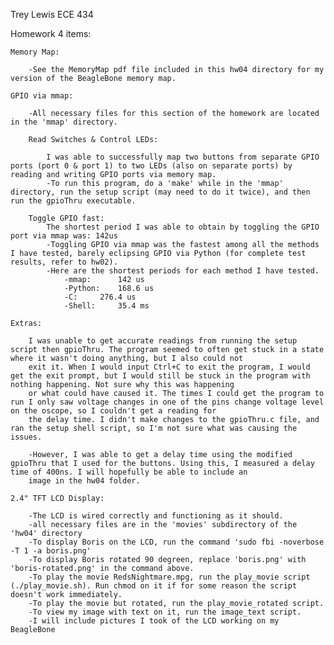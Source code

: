 Trey Lewis      ECE 434

Homework 4 items:

	Memory Map:

		-See the MemoryMap pdf file included in this hw04 directory for my version of the BeagleBone memory map.
	
	GPIO via mmap:
		
		-All necessary files for this section of the homework are located in the 'mmap' directory.

		Read Switches & Control LEDs:

			I was able to successfully map two buttons from separate GPIO ports (port 0 & port 1) to two LEDs (also on separate ports) by reading and writing GPIO ports via memory map.
			-To run this program, do a 'make' while in the 'mmap' directory, run the setup script (may need to do it twice), and then run the gpioThru executable. 
			
		Toggle GPIO fast:
			The shortest period I was able to obtain by toggling the GPIO port via mmap was: 142us
			-Toggling GPIO via mmap was the fastest among all the methods I have tested, barely eclipsing GPIO via Python (for complete test results, refer to hw02).
			-Here are the shortest periods for each method I have tested.
				-mmap:		142 us
				-Python:	168.6 us
				-C:		276.4 us
				-Shell:		35.4 ms

	Extras:
		
		I was unable to get accurate readings from running the setup script then gpioThru. The program seemed to often get stuck in a state where it wasn't doing anything, but I also could not
		exit it. When I would input Ctrl+C to exit the program, I would get the exit prompt, but I would still be stuck in the program with nothing happening. Not sure why this was happening 
		or what could have caused it. The times I could get the program to run I only saw voltage changes in one of the pins change voltage level on the oscope, so I couldn't get a reading for
		the delay time. I didn't make changes to the gpioThru.c file, and ran the setup shell script, so I'm not sure what was causing the issues. 

		-However, I was able to get a delay time using the modified gpioThru that I used for the buttons. Using this, I measured a delay time of 400ns. I will hopefully be able to include an
		image in the hw04 folder. 
	
	2.4" TFT LCD Display:

		-The LCD is wired correctly and functioning as it should.
		-all necessary files are in the 'movies' subdirectory of the 'hw04' directory
		-To display Boris on the LCD, run the command 'sudo fbi -noverbose -T 1 -a boris.png'
		-To display Boris rotated 90 degreen, replace 'boris.png' with 'boris-rotated.png' in the command above.
		-To play the movie RedsNightmare.mpg, run the play_movie script (./play_movie.sh). Run chmod on it if for some reason the script doesn't work immediately.	
		-To play the movie but rotated, run the play_movie_rotated script.
		-To view my image with text on it, run the image_text script.
		-I will include pictures I took of the LCD working on my BeagleBone
